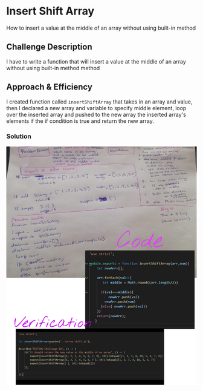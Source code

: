 

# Insert Shift Array
How to insert a value at the middle of an array without using built-in method

## Challenge Description
I have to write a function that will insert a value at the middle of an array without using  built-in method method

## Approach & Efficiency

I created function called `insertShiftArray` that takes in an array and value, then I declared a new array and variable to specify middle element, loop over the inserted array and pushed to the new array the inserted array's elements if the if condition is true and return the new array.




### Solution
![reverse](/img/ddd.jpg)
